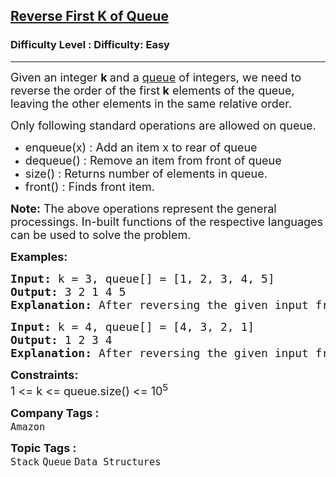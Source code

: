 <h2><a href="https://www.geeksforgeeks.org/problems/reverse-first-k-elements-of-queue--123903/1?page=1&category=Queue&sortBy=difficulty">Reverse First K of Queue</a></h2><h3>Difficulty Level : Difficulty: Easy</h3><hr><div class="problems_problem_content__Xm_eO"><p><span style="font-size: 18px;">Given an integer <strong>k </strong>and a&nbsp;<a href="http://www.geeksforgeeks.org/queue-data-structure/">queue</a>&nbsp;of integers, we need to reverse the order of the first<strong> k</strong> elements of the queue, leaving the other elements in the same relative order.</span></p>
<p><span style="font-size: 18px;">Only following standard operations are allowed on queue.</span></p>
<ul>
<li><span style="font-size: 18px;">enqueue(x) : Add an item x to rear of queue</span></li>
<li><span style="font-size: 18px;">dequeue() : Remove an item from front of queue</span></li>
<li><span style="font-size: 18px;">size() : Returns number of elements in queue.</span></li>
<li><span style="font-size: 18px;">front() : Finds front item.<br></span></li>
</ul>
<p><strong style="font-size: 18px;">Note:</strong><span style="font-size: 18px;">&nbsp;The above operations represent the general processings. In-built functions of the respective languages can be used to solve the problem.</span></p>
<p><strong><span style="font-size: 18px;">Examples:</span></strong></p>
<pre><strong><span style="font-size: 18px;">Input: </span></strong><span style="font-size: 18px;">k =</span><span style="font-size: 18px;"> 3, queue[] = [1, 2, 3, 4, 5]
<strong>Output: </strong>3 2 1 4 5
<strong>Explanation: </strong>After reversing the given input from the 3rd position the resultant output will be 3 2 1 4 5.</span>
</pre>
<pre><strong><span style="font-size: 18px;">Input: </span></strong><span style="font-size: 18px;">k = 4, queue[] = [4, 3, 2, 1]
<strong>Output: </strong>1 2 3 4
<strong>Explanation: </strong>After reversing the given input from the 4th position the resultant output will be 1 2 3 4.</span></pre>
<p><span style="font-size: 18px;"><strong>Constraints:</strong><br>1 &lt;= k &lt;= queue.size() &lt;= 10<sup>5</sup></span></p></div><p><span style=font-size:18px><strong>Company Tags : </strong><br><code>Amazon</code>&nbsp;<br><p><span style=font-size:18px><strong>Topic Tags : </strong><br><code>Stack</code>&nbsp;<code>Queue</code>&nbsp;<code>Data Structures</code>&nbsp;